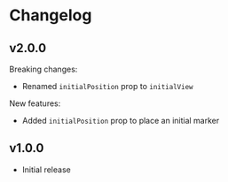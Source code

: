 # Changelog

## v2.0.0

Breaking changes:

- Renamed `initialPosition` prop to `initialView`

New features:

- Added `initialPosition` prop to place an initial marker



## v1.0.0

- Initial release